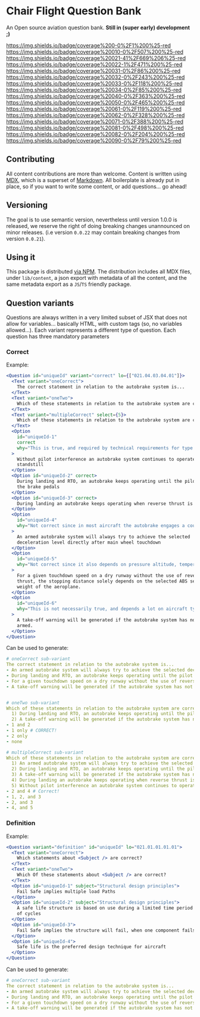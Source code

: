 # Chair Flight Question Bank

An Open source aviation question bank. **Still in (super early) development ;)**

https://img.shields.io/badge/coverage%200-0%2F1%200%25-red
https://img.shields.io/badge/coverage%20010-0%2F507%200%25-red
https://img.shields.io/badge/coverage%20021-41%2F669%206%25-red
https://img.shields.io/badge/coverage%20022-1%2F471%200%25-red
https://img.shields.io/badge/coverage%20031-0%2F86%200%25-red
https://img.shields.io/badge/coverage%20032-0%2F243%200%25-red
https://img.shields.io/badge/coverage%20033-0%2F118%200%25-red
https://img.shields.io/badge/coverage%20034-0%2F85%200%25-red
https://img.shields.io/badge/coverage%20040-0%2F363%200%25-red
https://img.shields.io/badge/coverage%20050-0%2F465%200%25-red
https://img.shields.io/badge/coverage%20061-0%2F119%200%25-red
https://img.shields.io/badge/coverage%20062-0%2F328%200%25-red
https://img.shields.io/badge/coverage%20071-0%2F388%200%25-red
https://img.shields.io/badge/coverage%20081-0%2F498%200%25-red
https://img.shields.io/badge/coverage%20082-0%2F204%200%25-red
https://img.shields.io/badge/coverage%20090-0%2F79%200%25-red

## Contributing

All content contributions are more than welcome. Content is written using [MDX](https://mdxjs.com/), which is a superset of [Markdown](https://en.wikipedia.org/wiki/Markdown). All boilerplate is already put in place, so if you want to write some content, or add questions... go ahead!

## Versioning

The goal is to use semantic version, nevertheless until version 1.0.0 is released, we reserve the right of doing breaking changes unannounced on minor releases. (i.e version `0.0.22` may contain breaking changes from version `0.0.21`).

## Using it

This package is distributed [via NPM](https://www.npmjs.com/package/chair-flight-question-bank). The distribution includes all MDX files, under `lib/content`, a json export with metadata of all the content, and the same metadata export as a `JS`/`TS` friendly package.

## Question variants

Questions are always written in a very limited subset of JSX that does not allow for variables... basically HTML, with custom tags (so, no variables allowed...). Each variant represents a different type of question. Each question has three mandatory parameters

### Correct

Example:

```jsx
<Question id="uniqueId" variant="correct" lo={["021.04.03.04.01"]}>
  <Text variant="oneCorrect">
    The correct statement in relation to the autobrake system is...
  </Text>
  <Text variant="oneTwo">
    Which of these statements in relation to the autobrake system are correct?
  </Text>
  <Text variant="multipleCorrect" select={5}>
    Which of these statements in relation to the autobrake system are correct?
  </Text>
  <Option
    id="uniqueId-1"
    correct
    why="This is true, and required by technical requirements for type certification."
  >
    Without pilot interference an autobrake system continues to operate until
    standstill
  </Option>
  <Option id="uniqueId-2" correct>
    During landing and RTO, an autobrake keeps operating until the pilot presses
    the brake pedals
  </Option>
  <Option id="uniqueId-3" correct>
    During landing an autobrake keeps operating when reverse thrust is selected
  </Option>
  <Option
    id="uniqueId-4"
    why="Not correct since in most aircraft the autobrake engages a couple of seconds after touch down"
  >
    An armed autobrake system will always try to achieve the selected
    deceleration level directly after main wheel touchdown
  </Option>
  <Option
    id="uniqueId-5"
    why="Not correct since it also depends on pressure altitude, temperature, and a myriad of other factors"
  >
    For a given touchdown speed on a dry runway without the use of reverse
    thrust, the stopping distance solely depends on the selected ABS setting and
    weight of the aeroplane.
  </Option>
  <Option
    id="uniqueId-6"
    why="This is not necessarily true, and depends a lot on aircraft type."
  >
    A take-off warning will be generated if the autobrake system has not been
    armed.
  </Option>
</Question>
```

Can be used to generate:

```yml
# oneCorrect sub-variant
The correct statement in relation to the autobrake system is...
- An armed autobrake system will always try to achieve the selected deceleration level directly after main wheel touchdown
- During landing and RTO, an autobrake keeps operating until the pilot presses the brake pedals # CORRECT!
- For a given touchdown speed on a dry runway without the use of reverse thrust, the stopping distance solely depends on the selected ABS setting and weight of the aeroplane.
- A take-off warning will be generated if the autobrake system has not been armed.


# oneTwo sub-variant
Which of these statements in relation to the autobrake system are correct?
  1) During landing and RTO, an autobrake keeps operating until the pilot presses the brake pedals
  2) A take-off warning will be generated if the autobrake system has not been armed.
- 1 and 2
- 1 only # CORRECT!
- 2 only
- none

# multipleCorrect sub-variant
Which of these statements in relation to the autobrake system are correct?
  1) An armed autobrake system will always try to achieve the selected deceleration level directly after main wheel touchdown
  2) During landing and RTO, an autobrake keeps operating until the pilot presses the brake pedals
  3) A take-off warning will be generated if the autobrake system has not been armed.
  4) During landing an autobrake keeps operating when reverse thrust is selected
  5) Without pilot interference an autobrake system continues to operate until standstill
- 2 and 4 # Correct!
- 1, 2, and 3
- 2, and 3
- 4, and 5
```

### Definition

Example:

```jsx
<Question variant="definition" id="uniqueId" lo="021.01.01.01.01">
  <Text variant="oneCorrect">
    Which statements about <Subject /> are correct?
  </Text>
  <Text variant="oneTwo">
    Which Of these statements about <Subject /> are correct?
  </Text>
  <Option id="uniqueId-1" subject="Structural design principles">
    Fail Safe implies multiple load Paths
  </Option>
  <Option id="uniqueId-2" subject="Structural design principles">
    A safe life structure is based on use during a limited time period or number
    of cycles
  </Option>
  <Option id="uniqueId-3">
    Fail Safe implies the structure will fail, when one component fails
  </Option>
  <Option id="uniqueId-4">
    Safe life is the preferred design technique for aircraft
  </Option>
</Question>
```

Can be used to generate:

```yml
# oneCorrect sub-variant
The correct statement in relation to the autobrake system is...
- An armed autobrake system will always try to achieve the selected deceleration level directly after main wheel touchdown
- During landing and RTO, an autobrake keeps operating until the pilot presses the brake pedals # CORRECT!
- For a given touchdown speed on a dry runway without the use of reverse thrust, the stopping distance solely depends on the selected ABS setting and weight of the aeroplane.
- A take-off warning will be generated if the autobrake system has not been armed.
```

